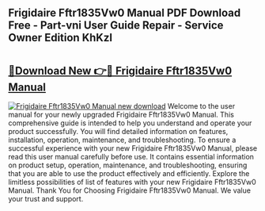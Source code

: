 ## Frigidaire Fftr1835Vw0 Manual PDF Download Free - Part-vni User Guide Repair - Service Owner Edition KhKzl

# <h2><a href="http://bc27675.oget.top/?id=Frigidaire+Fftr1835Vw0+Manual">🔗Download New 👉🔴 Frigidaire Fftr1835Vw0 Manual</a></h2>

[![Frigidaire Fftr1835Vw0 Manual new download](https://i.imgur.com/5g1atiW.png)](http://bc27675.oget.top/?id=Frigidaire+Fftr1835Vw0+Manual)
Welcome to the user manual for your newly upgraded Frigidaire Fftr1835Vw0 Manual. This comprehensive guide is intended to help you understand and operate your product successfully. You will find detailed information on features, installation, operation, maintenance, and troubleshooting. To ensure a successful experience with your new Frigidaire Fftr1835Vw0 Manual, please read this user manual carefully before use. It contains essential information on product setup, operation, maintenance, and troubleshooting, ensuring that you are able to use the product effectively and efficiently. Explore the limitless possibilities of list of features with your new Frigidaire Fftr1835Vw0 Manual. Thank You for Choosing Frigidaire Fftr1835Vw0 Manual. We value your trust and support.
